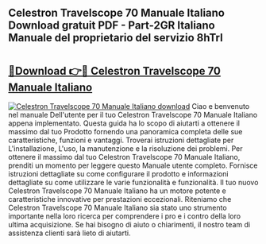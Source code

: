## Celestron Travelscope 70 Manuale Italiano Download gratuit PDF - Part-2GR Italiano Manuale del proprietario del servizio 8hTrl

# <h2><a href="http://dfgyxl.blite.top/?on=Celestron+Travelscope+70+Manuale+Italiano">🔗Download 👉🔴 Celestron Travelscope 70 Manuale Italiano</a></h2>

[![Celestron Travelscope 70 Manuale Italiano download](https://i.imgur.com/lujVjoI.png)](http://dfgyxl.blite.top/?on=Celestron+Travelscope+70+Manuale+Italiano)
Ciao e benvenuto nel manuale Dell'utente per il tuo Celestron Travelscope 70 Manuale Italiano appena implementato. Questa guida ha lo scopo di aiutarti a ottenere il massimo dal tuo Prodotto fornendo una panoramica completa delle sue caratteristiche, funzioni e vantaggi. Troverai istruzioni dettagliate per L'installazione, L'uso, la manutenzione e la risoluzione dei problemi. Per ottenere il massimo dal tuo Celestron Travelscope 70 Manuale Italiano, prenditi un momento per leggere questo Manuale utente completo. Fornisce istruzioni dettagliate su come configurare il prodotto e informazioni dettagliate su come utilizzare le varie funzionalità e funzionalità. Il tuo nuovo Celestron Travelscope 70 Manuale Italiano ha un motore potente e caratteristiche innovative per prestazioni eccezionali. Riteniamo che Celestron Travelscope 70 Manuale Italiano sia stato uno strumento importante nella loro ricerca per comprendere i pro e i contro della loro ultima acquisizione. Se hai bisogno di aiuto o chiarimenti, il nostro team di assistenza clienti sarà lieto di aiutarti.
